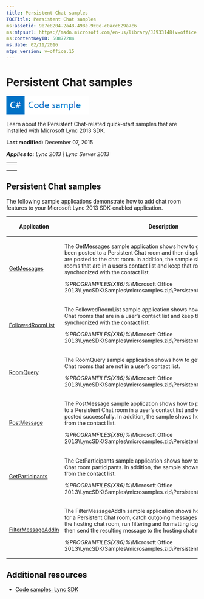 ```yaml
---
title: Persistent Chat samples
TOCTitle: Persistent Chat samples
ms:assetid: 9e7e8204-2a48-498e-9c0e-c0acc629a7c6
ms:mtpsurl: https://msdn.microsoft.com/en-us/library/JJ933148(v=office.15)
ms:contentKeyID: 50877284
ms.date: 02/11/2016
mtps_version: v=office.15
---
```


# Persistent Chat samples

![Code sample topic](images/JJ937254.mod_icon_codesample_long(Office.15).png "Code sample topic")

Learn about the Persistent Chat-related quick-start samples that are installed with Microsoft Lync 2013 SDK.

**Last modified:** December 07, 2015

***Applies to:** Lync 2013 | Lync Server 2013*

<table>
<colgroup>
<col style="width: 50%" />
<col style="width: 50%" />
</colgroup>
<tbody>
<tr class="odd">
<td></td>
<td><p></p></td>
</tr>
</tbody>
</table>

## Persistent Chat samples

The following sample applications demonstrate how to add chat room features to your Microsoft Lync 2013 SDK-enabled application.

<table>
<colgroup>
<col style="width: 50%" />
<col style="width: 50%" />
</colgroup>
<thead>
<tr class="header">
<th><p>Application</p></th>
<th><p>Description</p></th>
</tr>
</thead>
<tbody>
<tr class="odd">
<td><p><a href="http://code.msdn.microsoft.com/lync-2013-join-a-affa75e9">GetMessages</a></p></td>
<td><p>The GetMessages sample application shows how to get messages that have been posted to a Persistent Chat room and then display any new message that are posted to the chat room. In addition, the sample shows how to get the chat rooms that are in a user’s contact list and keep that room collection synchronized with the contact list.</p>
<p><em>%PROGRAMFILES(X86)%</em>\Microsoft Office 2013\LyncSDK\Samples\microsamples.zip\PersistentChat_GetMessages</p></td>
</tr>
<tr class="even">
<td><p><a href="http://code.msdn.microsoft.com/lync-2013-display-a-list-192ef4d3">FollowedRoomList</a></p></td>
<td><p>The FollowedRoomList sample application shows how to get the Persistent Chat rooms that are in a user’s contact list and keep that room collection synchronized with the contact list.</p>
<p><em>%PROGRAMFILES(X86)%</em>\Microsoft Office 2013\LyncSDK\Samples\microsamples.zip\PersistentChat_FollowedRoomList</p></td>
</tr>
<tr class="odd">
<td><p><a href="http://code.msdn.microsoft.com/lync-2013-query-for-a-cbc2e1f3">RoomQuery</a></p></td>
<td><p>The RoomQuery sample application shows how to get a collection of Persistent Chat rooms that are not in a user’s contact list.</p>
<p><em>%PROGRAMFILES(X86)%</em>\Microsoft Office 2013\LyncSDK\Samples\microsamples.zip\PersistentChat_RoomQuery</p></td>
</tr>
<tr class="even">
<td><p><a href="http://code.msdn.microsoft.com/lync-2013-post-messages-to-b823afd1">PostMessage</a></p></td>
<td><p>The PostMessage sample application shows how to post a plain-text message to a Persistent Chat room in a user’s contact list and verify that the message posted successfully. In addition, the sample shows how to get a chat room from the contact list.</p>
<p><em>%PROGRAMFILES(X86)%</em>\Microsoft Office 2013\LyncSDK\Samples\microsamples.zip\PersistentChat_PostMessage</p></td>
</tr>
<tr class="odd">
<td><p><a href="http://code.msdn.microsoft.com/lync-2013-get-the-d10a83bc">GetParticipants</a></p></td>
<td><p>The GetParticipants sample application shows how to get a list of Persistent Chat room participants. In addition, the sample shows how to get a chat room from the contact list.</p>
<p><em>%PROGRAMFILES(X86)%</em>\Microsoft Office 2013\LyncSDK\Samples\microsamples.zip\PersistentChat_GetParticipants</p></td>
</tr>
<tr class="even">
<td><p><a href="http://code.msdn.microsoft.com/lync-2013-filter-room-c2544b54">FilterMessageAddIn</a></p></td>
<td><p>The FilterMessageAddIn sample application shows how to get a hosting group for a Persistent Chat room, catch outgoing messages before they are posted to the hosting chat room, run filtering and formatting logic on the messages, and then send the resulting message to the hosting chat room.</p>
<p><em>%PROGRAMFILES(X86)%</em>\Microsoft Office 2013\LyncSDK\Samples\microsamples.zip\PersistentChat_FilterMessageAddIn</p></td>
</tr>
</tbody>
</table>

## Additional resources

  - [Code samples: Lync SDK](code-samples-lync-sdk.md)

